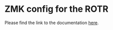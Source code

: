 # ZMK config for the ROTR

Please find the link to the documentation [here](https://docs.google.com/document/d/1nOHC0R_G6HR0cCJJgpj22CC5Q_K_o-7oYNo1CTE4pvk/edit?usp=sharing).
